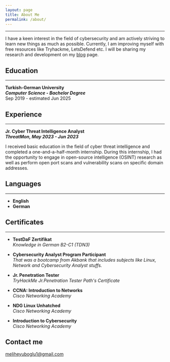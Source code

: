 ```yaml
---
layout: page
title: About Me
permalink: /about/
---
```

***
I have a keen interest in the field of cybersecurity and am actively striving to learn new things as much as possible. Currently, I am improving myself with free resources like Tryhackme, LetsDefend etc. I will be sharing my research and development on my [blog](https://meliheyuboglu.github.io/) page.

## Education
***
**Turkish-German University** <br>
***Computer Science - Bachelor Degree***<br>
Sep 2019 - estimated Jun 2025


## Experience
***
**Jr. Cyber Threat Intelligence Analyst** <br>
***ThreatMon,  May 2023 - Jun 2023***

I received basic education in the field of cyber threat intelligence and completed a one-and-a-half-month internship. During this internship, I had the opportunity to engage in open-source intelligence (OSINT) research as well as perform open port scans and vulnerability scans on specific domain addresses.


## Languages
***
* **English**
* **German** 

    
    
## Certificates
***

* **TestDaF Zertifikat** <br> *Knowledge in German B2-C1 (TDN3)* 

* **Cybersecurity Analyst Program Participant** <br> *That was a bootcamp from Akbank that includes subjects like Linux, Network and Cybersecurity Analyst stuffs.*

* **Jr. Penetration Tester** <br> *TryHackMe Jr.Penetration Tester Path's Certificate*

* **CCNA: Introduction to Networks** <br> *Cisco Networking Academy*

* **NDG Linux Unhatched** <br> *Cisco Networking Academy*

* **Introduction to Cybersecurity** <br> *Cisco Networking Academy*

## Contact me

meliheyuboglu1@gmail.com 

<style>

</style>
